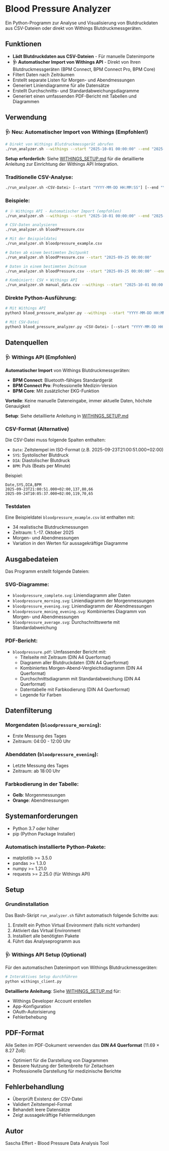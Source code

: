 # Blood Pressure Analyzer

Ein Python-Programm zur Analyse und Visualisierung von Blutdruckdaten aus CSV-Dateien oder direkt von Withings Blutdruckmessgeräten.

## Funktionen

- **Lädt Blutdruckdaten aus CSV-Dateien** - Für manuelle Datenimporte
- **🩺 Automatischer Import von Withings API** - Direkt von Ihren Blutdruckmessgeräten (BPM Connect, BPM Connect Pro, BPM Core)
- Filtert Daten nach Zeiträumen
- Erstellt separate Listen für Morgen- und Abendmessungen
- Generiert Liniendiagramme für alle Datensätze
- Erstellt Durchschnitts- und Standardabweichungsdiagramme
- Generiert einen umfassenden PDF-Bericht mit Tabellen und Diagrammen

## Verwendung

### 🩺 Neu: Automatischer Import von Withings (Empfohlen!)

```bash
# Direkt von Withings Blutdruckmessgerät abrufen
./run_analyzer.sh --withings --start "2025-10-01 00:00:00" --end "2025-10-17 23:59:59"
```

**Setup erforderlich**: Siehe [WITHINGS_SETUP.md](WITHINGS_SETUP.md) für die detaillierte Anleitung zur Einrichtung der Withings API Integration.

### Traditionelle CSV-Analyse:

```bash
./run_analyzer.sh <CSV-Datei> [--start "YYYY-MM-DD HH:MM:SS"] [--end "YYYY-MM-DD HH:MM:SS"]
```

### Beispiele:

```bash
# 🩺 Withings API - Automatischer Import (empfohlen)
./run_analyzer.sh --withings --start "2025-10-01 00:00:00" --end "2025-10-17 23:59:59"

# CSV-Daten analysieren
./run_analyzer.sh bloodPressure.csv

# Mit der Beispieldatei
./run_analyzer.sh bloodpressure_example.csv

# Daten ab einem bestimmten Zeitpunkt
./run_analyzer.sh bloodPressure.csv --start "2025-09-25 00:00:00"

# Daten in einem bestimmten Zeitraum
./run_analyzer.sh bloodPressure.csv --start "2025-09-25 00:00:00" --end "2025-09-30 23:59:59"

# Kombiniert: CSV + Withings API
./run_analyzer.sh manual_data.csv --withings --start "2025-10-01 00:00:00" --end "2025-10-17 23:59:59"
```

### Direkte Python-Ausführung:

```bash
# Mit Withings API
python3 blood_pressure_analyzer.py --withings --start "YYYY-MM-DD HH:MM:SS" --end "YYYY-MM-DD HH:MM:SS"

# Mit CSV-Datei
python3 blood_pressure_analyzer.py <CSV-Datei> [--start "YYYY-MM-DD HH:MM:SS"] [--end "YYYY-MM-DD HH:MM:SS"]
```

## Datenquellen

### 🩺 Withings API (Empfohlen)
**Automatischer Import** von Withings Blutdruckmessgeräten:
- **BPM Connect**: Bluetooth-fähiges Standardgerät
- **BPM Connect Pro**: Professionelle Medizin-Version  
- **BPM Core**: Mit zusätzlicher EKG-Funktion

**Vorteile**: Keine manuelle Dateneingabe, immer aktuelle Daten, höchste Genauigkeit

**Setup**: Siehe detaillierte Anleitung in [WITHINGS_SETUP.md](WITHINGS_SETUP.md)

### CSV-Format (Alternative)

Die CSV-Datei muss folgende Spalten enthalten:
- `Date`: Zeitstempel im ISO-Format (z.B. 2025-09-23T21:00:51.000+02:00)
- `SYS`: Systolischer Blutdruck
- `DIA`: Diastolischer Blutdruck  
- `BPM`: Puls (Beats per Minute)

Beispiel:
```csv
Date,SYS,DIA,BPM
2025-09-23T21:00:51.000+02:00,137,80,66
2025-09-24T10:05:37.000+02:00,119,70,65
```

### Testdaten

Eine Beispieldatei `bloodpressure_example.csv` ist enthalten mit:
- 34 realistische Blutdruckmessungen
- Zeitraum: 1.-17. Oktober 2025
- Morgen- und Abendmessungen
- Variation in den Werten für aussagekräftige Diagramme

## Ausgabedateien

Das Programm erstellt folgende Dateien:

### SVG-Diagramme:
- `bloodpressure_complete.svg`: Liniendiagramm aller Daten
- `bloodpressure_morning.svg`: Liniendiagramm der Morgenmessungen
- `bloodpressure_evening.svg`: Liniendiagramm der Abendmessungen  
- `bloodpressure_moning_evening.svg`: Kombiniertes Diagramm von Morgen- und Abendmessungen
- `bloodpressure_average.svg`: Durchschnittswerte mit Standardabweichung

### PDF-Bericht:
- `bloodpressure.pdf`: Umfassender Bericht mit:
  - Titelseite mit Zeitraum (DIN A4 Querformat)
  - Diagramm aller Blutdruckdaten (DIN A4 Querformat)
  - Kombiniertes Morgen-Abend-Vergleichsdiagramm (DIN A4 Querformat)
  - Durchschnittsdiagramm mit Standardabweichung (DIN A4 Querformat)
  - Datentabelle mit Farbkodierung (DIN A4 Querformat)
  - Legende für Farben

## Datenfilterung

### Morgendaten (`bloodpressure_morning`):
- Erste Messung des Tages
- Zeitraum: 04:00 - 12:00 Uhr

### Abenddaten (`bloodpressure_evening`):
- Letzte Messung des Tages
- Zeitraum: ab 18:00 Uhr

### Farbkodierung in der Tabelle:
- **Gelb**: Morgenmessungen
- **Orange**: Abendmessungen

## Systemanforderungen

- Python 3.7 oder höher
- pip (Python Package Installer)

### Automatisch installierte Python-Pakete:
- matplotlib >= 3.5.0
- pandas >= 1.3.0
- numpy >= 1.21.0
- requests >= 2.25.0 (für Withings API)

## Setup

### Grundinstallation
Das Bash-Skript `run_analyzer.sh` führt automatisch folgende Schritte aus:

1. Erstellt ein Python Virtual Environment (falls nicht vorhanden)
2. Aktiviert das Virtual Environment
3. Installiert alle benötigten Pakete
4. Führt das Analyseprogramm aus

### 🩺 Withings API Setup (Optional)
Für den automatischen Datenimport von Withings Blutdruckmessgeräten:

```bash
# Interaktives Setup durchführen
python withings_client.py
```

**Detaillierte Anleitung**: Siehe [WITHINGS_SETUP.md](WITHINGS_SETUP.md) für:
- Withings Developer Account erstellen
- App-Konfiguration
- OAuth-Autorisierung
- Fehlerbehebung

## PDF-Format

Alle Seiten im PDF-Dokument verwenden das **DIN A4 Querformat** (11.69 × 8.27 Zoll):
- Optimiert für die Darstellung von Diagrammen
- Bessere Nutzung der Seitenbreite für Zeitachsen
- Professionelle Darstellung für medizinische Berichte

## Fehlerbehandlung

- Überprüft Existenz der CSV-Datei
- Validiert Zeitstempel-Format
- Behandelt leere Datensätze
- Zeigt aussagekräftige Fehlermeldungen

## Autor

Sascha Effert - Blood Pressure Data Analysis Tool
